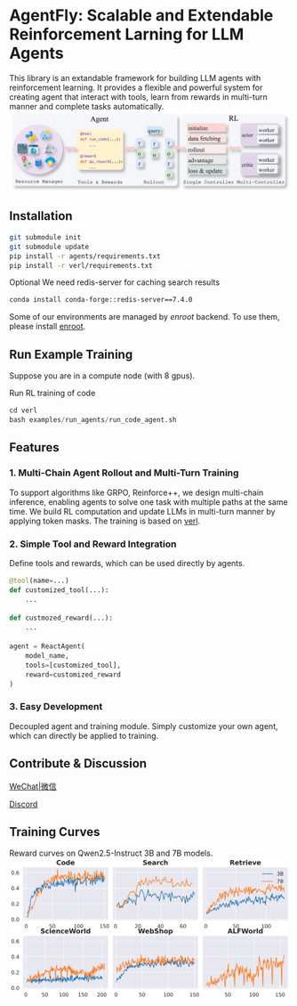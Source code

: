 # AgentFly: Scalable and Extendable Reinforcement Larning for LLM Agents

This library is an extandable framework for building LLM agents with reinforcement learning. It provides a flexible and powerful system for creating agent that interact with tools, learn from rewards in multi-turn manner and complete tasks automatically.
![Overview](assets/images/overview.png)

## Installation
```bash
git submodule init
git submodule update
pip install -r agents/requirements.txt
pip install -r verl/requirements.txt
```
Optional
We need redis-server for caching search results
```bash
conda install conda-forge::redis-server==7.4.0
```
Some of our environments are managed by *enroot* backend. To use them, please install [enroot](https://github.com/NVIDIA/enroot/blob/master/doc/installation.md).

## Run Example Training
Suppose you are in a compute node (with 8 gpus).

Run RL training of code
```python
cd verl
bash examples/run_agents/run_code_agent.sh
```


## Features
### 1. Multi-Chain Agent Rollout and Multi-Turn Training
To support algorithms like GRPO, Reinforce++, we design multi-chain inference, enabling agents to solve one task with multiple paths at the same time. We build RL computation and update LLMs in multi-turn manner by applying token masks. The training is based on [verl](https://github.com/volcengine/verl).


### 2. Simple Tool and Reward Integration
Define tools and rewards, which can be used directly by agents.
```python
@tool(name=...)
def customized_tool(...):
    ...

def custmozed_reward(...):
    ...

agent = ReactAgent(
    model_name,
    tools=[customized_tool],
    reward=customized_reward
)
```

### 3. Easy Development
Decoupled agent and training module. Simply customize your own agent, which can directly be applied to training.


## Contribute & Discussion
[WeChat|微信](assets/images/wechat.jpg)

[Discord](https://discord.gg/CchUj7Sp)

## Training Curves
Reward curves on Qwen2.5-Instruct 3B and 7B models.
![Curves](assets/images/training_curves.png)
